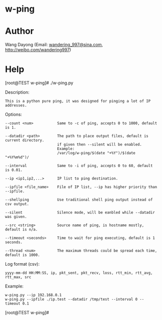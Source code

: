 # w-ping


Author
==============
Wang Dayong (Email: wandering_997@sina.com, http://weibo.com/wandering997)


Help
==============

[root@TEST w-ping]# ./w-ping.py

Description:

    This is a python pure ping, it was designed for pinging a lot of IP addresses.

Options:

    --count <num>           Same to -c of ping, accepts 0 to 1000, default is 1.

    --datadir <path>        The path to place output files, default is current directory.
                            if given then --silent will be enabled.
                            Example:
                            /var/log/w-ping/$(date "+%Y")/$(date "+%Y%m%d")/

    --interval              Same to -i of ping, accepts 0 to 60, default is 0.01.

    --ip <ip1,ip2,...>      IP list to ping destination.

    --ipfile <file_name>    File of IP list, --ip has higher priority than --ipfile.

    --shellping             Use traditional shell ping output instead of csv output.

    --silent                Silence mode, will be eanbled while --datadir was given.

    --src <string>          Source name of ping, is hostname mostly, default is n/a.

    --timeout <seconds>     Time to wait for ping executing, default is 1 seconds.

    --thread <num>          The maximum threads could be spread each time, default is 1000.


Log format (csv):

    yyyy-mm-dd HH:MM:SS, ip, pkt_sent, pkt_recv, loss, rtt_min, rtt_avg, rtt_max, src


Example:

    w-ping.py --ip 192.168.0.1
    w-ping.py --ipfile ./ip.test --datadir /tmp/test --interval 0 --timeout 0.1


[root@TEST w-ping]#

